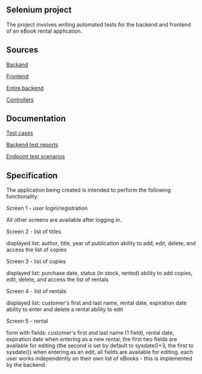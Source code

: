 
## Selenium project

The project involves writing automated tests for the backend and frontend of an eBook rental application.
## Sources

[Backand](https://ta-ebookrental-prod-kodilla-xmhvai.mo1.mogenius.io)

[Frontend](https://ta-bookrental-fe.onrender.com)

[Entire backend](https://github.com/kodilla/ta-ebooklibrary-backend)

[Controllers](https://github.com/kodilla/ta-ebooklibrary-backend/tree/master/src/main/java/com/kodilla/ebooklibrary/controller)

## Documentation
[Test cases](https://1drv.ms/x/s!AuoBz13j3BP2hLAwr1U95giP8iqKwQ?e=kQ6oGc)

[Backend test reports](https://github.com/mowmimalpa/Test-Project-Selenium/blob/main/TA_backand_test.postman_test_run.json) 

[Endpoint test scenarios](https://github.com/mowmimalpa/Test-Project-Selenium/blob/main/TA_backand.postman_collection.json)



## Specification

The application being created is intended to perform the following functionality:

Screen 1 - user login/registration

All other screens are available after logging in.

Screen 2 - list of titles

displayed list: author, title, year of publication
ability to add, edit, delete, and access the list of copies

Screen 3 - list of copies

displayed list: purchase date, status (in stock, rented)
ability to add copies, edit, delete, and access the list of rentals

Screen 4 - list of rentals

displayed list: customer's first and last name, rental date, expiration date
ability to enter and delete a rental
ability to edit

Screen 5 - rental

form with fields: customer's first and last name (1 field), rental date, expiration date
when entering as a new rental, the first two fields are available for editing (the second is set by default to sysdate()+3, the first to sysdate())
when entering as an edit, all fields are available for editing.
each user works independently on their own list of eBooks - this is implemented by the backend.

